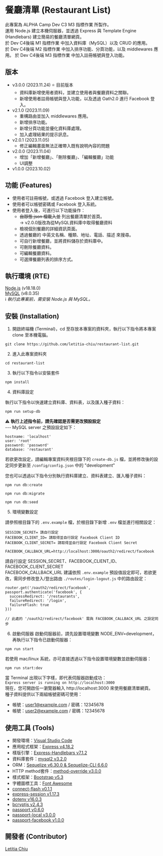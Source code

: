 # 餐廳清單 (Restaurant List)
此專案為 ALPHA Camp Dev C3 M3 指標作業 所製作。  
運用 Node.js 建立本機伺服器，並透過 Express 與 Template Engine (Handlebars) 建立簡易的餐廳清單網頁。  
於 Dev C4後端 M1 指標作業 中加入資料庫（MySQL）以及 CRUD 的應用。  
於 Dev C4後端 M2 指標作業 中加入排序功能、分頁功能，以及 middlewares 應用。
於 Dev C4後端 M3 指標作業 中加入註冊帳號與登入功能。

## 版本
- v3.0.0 (2023.11.24) ⭐️ 目前版本
  - 資料庫新增使用者資料，並建立使用者與餐廳資料之關聯。
  - 新增使用者註冊帳號與登入功能，以及透過 Oath2.0 進行 Facebook 登入。
- v2.1.0 (2023.11.09) 
  - 重構路由並加入 middlewares 應用。
  - 新增排序功能。
  - 新增分頁功能並優化資料庫處理。
  - 加入處理結果的提示訊息。
- v2.0.1 (2023.11.05) 
  - 修正編輯畫面無法正確帶入既有說明內容的問題
- v2.0.0 (2023.11.04) 
  - 增加「新增餐廳」、「刪除餐廳」、「編輯餐廳」功能
  - UI調整
- v1.0.0 (2023.10.02)

## 功能 (Features)
- 使用者可註冊帳號，或透過 Facebook 登入建立帳號。
- 使用者可以帳號密碼或 Facebook 登入系統。
- 使用者登入後，可進行以下功能操作：
  - ~~自靜態 json 檔載入並~~ 列出餐廳清單於首頁。  
    → v2.0.0版改為從MySQL資料庫中取得餐廳資料
  - 檢視個別餐廳的詳細資訊頁面。
  - 透過餐廳的 中英文名稱、種類、地址、電話、描述 來搜尋。
  - 可自行新增餐廳，並將資料儲存於資料庫中。
  - 可刪除餐廳資料。
  - 可編輯餐廳資料。
  - 可選擇餐廳列表的排序方式。

## 執行環境 (RTE)
[Node.js](https://nodejs.org/) (v18.18.0)  
[MySQL](https://dev.mysql.com/downloads/installer/) (v8.0.35)  
ℹ️ *執行此專案前，需安裝 Node.js 與 MySQL。*

## 安裝 (Installation)
1. 開啟終端機 (Terminal)，cd 至存放本專案的資料夾，執行以下指令將本專案 clone 至本機電腦。

```
git clone https://github.com/letitia-chiu/restaurant-list.git
```

2. 進入此專案資料夾

```
cd restaurant-list
```

3. 執行以下指令以安裝套件

```
npm install
```

4. 資料庫設定  

執行以下指令以快速建立資料庫、資料表，以及匯入種子資料：

```
npm run setup-db
```
⚠️ **執行上述指令前，請先確認是否需更改預設設定**  
--- MySQL server 之預設設定如下：
```
hostname: 'localhost'
user: 'root'
password: 'password'
database: 'restaurant'
```
若欲更改設定，請編輯專案資料夾根目錄下的 `create-db.js` 檔，並將修改後的設定同步更新至 `/config/config.json` 中的 "development"  
  
您也可以透過以下指令分別執行資料庫建立、資料表建立、匯入種子資料：
```
npm run db:create
```
```
npm run db:migrate
```
```
npm run db:seed
```

5. 環境變數設定

請參照根目錄下的 `.env.example` 檔，於根目錄下新增 `.env` 檔並進行相關設定：
```
SESSION_SECRET= 請自行設定
FACEBOOK_CLIENT_ID= 請取得並自行設定 Facebook Client ID
FACEBOOK_CLIENT_SECRET= 請取得並自行設定 Facebook Client Secret

FACEBOOK_CALLBACK_URL=http://localhost:3000/oauth2/redirect/facebook
```
請自行設定 SESSION_SECRET、FACEBOOK_CLIENT_ID、FACEBOOK_CLIENT_SECRET  
FACEBOOK_CALLBACK_URL 建議依照  `.env.example` 預設值設定即可，若欲更改，需同步修改登入/登出路由 `./routes/login-logout.js` 中的路由設定：
```
router.get('/oauth2/redirect/facebook', passport.authenticate('facebook', {
  successRedirect: '/restaurants',
  failureRedirect: '/login',
  failureFlash: true
}))

// 此處的 '/oauth2/redirect/facebook' 需與 FACEBOOK_CALLBACK_URL 之設定同步
```

6. 啟動伺服器
啟動伺服器前，請先設置環境變數 NODE_ENV=development，  
再執行以下指令已啟動伺服器：

```
npm run start
```

若使用 mac/linux 系統，亦可直接透過以下指令設置環境變數並啟動伺服器：
```
npm run start:dev
```

當 Terminal 出現以下字樣，即代表伺服器啟動成功：  
`Express server is running on http://localhost:3000`  
現在，您可開啟任一瀏覽器輸入 http://localhost:3000 來使用餐廳清單網頁。  
種子資料提供以下兩組帳號密碼可使用：
- 帳號：user1@example.com / 密碼：12345678
- 帳號：user2@example.com / 密碼：12345678


## 使用工具 (Tools)
- 開發環境：[Visual Studio Code](https://visualstudio.microsoft.com/zh-hant/)
- 應用程式框架：[Express v4.18.2](https://www.npmjs.com/package/express)
- 樣版引擎：[Express-Handlebars v7.1.2](https://www.npmjs.com/package/express-handlebars)
- 資料庫套件：[mysql2 v3.2.0](https://www.npmjs.com/package/mysql2)
- ORM：[Sequelize v6.30.0 & Sequelize-CLI 6.6.0](https://sequelize.org/)
- HTTP method套件：[method-override v3.0.0](https://www.npmjs.com/package/method-override)
- 樣式框架：[Bootstrap v5.3](https://getbootstrap.com/docs/5.3/getting-started/download/)
- 字體圖標工具：[Font Awesome](https://fontawesome.com/)
- [connect-flash v0.1.1](https://www.npmjs.com/package/connect-flash)
- [express-session v1.17.3](https://www.npmjs.com/package/express-session)
- [dotenv v16.0.3](https://www.npmjs.com/package/dotenv)
- [bcryptjs v2.4.3](https://www.npmjs.com/package/bcryptjs)
- [passport v0.6.0](https://www.npmjs.com/package/passport)
- [passport-local v3.0.0](https://www.npmjs.com/package/passport-local)
- [passport-facebook v1.0.0](https://www.npmjs.com/package/passport-facebook)

## 開發者 (Contributor)
[Letitia Chiu](https://github.com/letitia-chiu)
